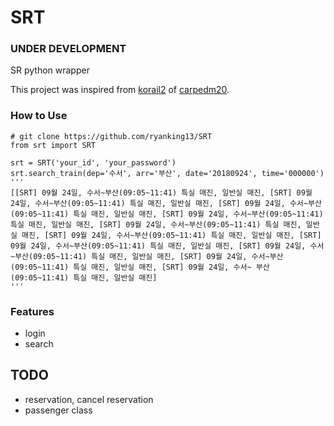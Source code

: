 # SRT

### __UNDER DEVELOPMENT__

SR python wrapper

This project was inspired from [korail2](https://github.com/carpedm20/korail2) of [carpedm20](https://github.com/carpedm20).

### How to Use

```python3
# git clone https://github.com/ryanking13/SRT
from srt import SRT

srt = SRT('your_id', 'your_password')
srt.search_train(dep='수서', arr='부산', date='20180924', time='000000')
'''
[[SRT] 09월 24일, 수서~부산(09:05~11:41) 특실 매진, 일반실 매진, [SRT] 09월 24일, 수서~부산(09:05~11:41) 특실 매진, 일반실 매진, [SRT] 09월 24일, 수서~부산(09:05~11:41) 특실 매진, 일반실 매진, [SRT] 09월 24일, 수서~부산(09:05~11:41) 특실 매진, 일반실 매진, [SRT] 09월 24일, 수서~부산(09:05~11:41) 특실 매진, 일반실 매진, [SRT] 09월 24일, 수서~부산(09:05~11:41) 특실 매진, 일반실 매진, [SRT] 09월 24일, 수서~부산(09:05~11:41) 특실 매진, 일반실 매진, [SRT] 09월 24일, 수서~부산(09:05~11:41) 특실 매진, 일반실 매진, [SRT] 09월 24일, 수서~부산(09:05~11:41) 특실 매진, 일반실 매진, [SRT] 09월 24일, 수서~ 부산(09:05~11:41) 특실 매진, 일반실 매진]
'''
```

### Features

- login
- search

## TODO

- reservation, cancel reservation
- passenger class
